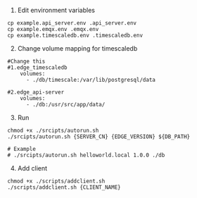 1. Edit environment variables

```
cp example.api_server.env .api_server.env
cp example.emqx.env .emqx.env
cp example.timescaledb.env .timescaledb.env
```

2. Change volume mapping for timescaledb

```
#Change this
#1.edge_timescaledb
    volumes:
      - ./db/timescale:/var/lib/postgresql/data

#2.edge_api-server
    volumes:
      - ./db:/usr/src/app/data/
```

3. Run

```
chmod +x ./srcipts/autorun.sh
./srcipts/autorun.sh {SERVER_CN} {EDGE_VERSION} ${DB_PATH}

# Example
# ./srcipts/autorun.sh helloworld.local 1.0.0 ./db
```

4. Add client
```
chmod +x ./scripts/addclient.sh
./scripts/addclient.sh {CLIENT_NAME}
```
